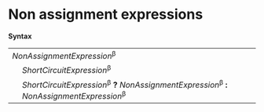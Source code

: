 # Non assignment expressions

**Syntax**

<table>
    <tr>
        <td colspan="2"><i>NonAssignmentExpression</i><sup>β</sup></td>
    </tr>
    <tr>
        <td>&nbsp;</td><td><i>ShortCircuitExpression</i><sup>β</sup></td>
    </tr>
    <tr>
        <td>&nbsp;</td><td><i>ShortCircuitExpression</i><sup>β</sup> <b>?</b> <i>NonAssignmentExpression</i><sup>β</sup> <b>:</b> <i>NonAssignmentExpression</i><sup>β</sup></td>
    </tr>
</table>